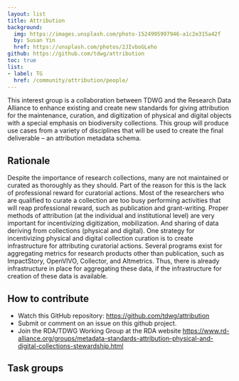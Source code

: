 ```yaml
---
layout: list
title: Attribution
background:
  img: https://images.unsplash.com/photo-1524995997946-a1c2e315a42f
  by: Susan Yin
  href: https://unsplash.com/photos/2JIvboGLeho
github: https://github.com/tdwg/attribution
toc: true
list:
- label: TG
  href: /community/attribution/people/
---
```


This interest group is a collaboration between TDWG and the Research Data Alliance to enhance existing and create new standards for giving attribution for the maintenance, curation, and digitization of physical and digital objects with a special emphasis on biodiversity collections. This group will produce use cases from a variety of disciplines that will be used to create the final deliverable – an attribution metadata schema.

## Rationale

Despite the importance of research collections, many are not maintained or curated as thoroughly as they should. Part of the reason for this is the lack of professional reward for curatorial actions. Most of the researchers who are qualified to curate a collection are too busy performing activities that will reap professional reward, such as publication and grant-writing. Proper methods of attribution (at the individual and institutional level) are very important for incentivizing digitization, mobilization. And sharing of data deriving from collections (physical and digital). One strategy for incentivizing physical and digital collection curation is to create infrastructure for attributing curatorial actions. Several programs exist for aggregating metrics for research products other than publication, such as ImpactStory, OpenVIVO, Collector, and Altmetrics. Thus, there is already infrastructure in place for aggregating these data, if the infrastructure for creation of these data is available.

## How to contribute

- Watch this GitHub repository: <https://github.com/tdwg/attribution>
- Submit or comment on an issue on this github project.
- Join the RDA/TDWG Working Group at the RDA website <https://www.rd-alliance.org/groups/metadata-standards-attribution-physical-and-digital-collections-stewardship.html>

## Task groups

<!-- list will be inserted below content -->

